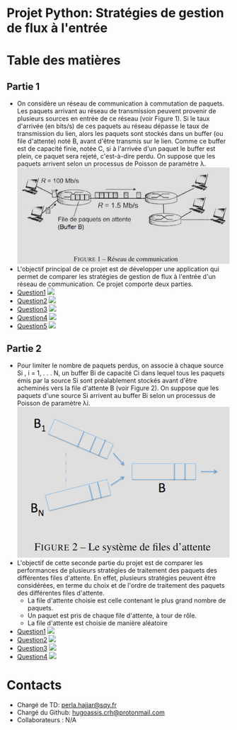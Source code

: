 
# Projet Python: Stratégies de gestion de flux à l'entrée 

# Table des matières
  ## Partie 1
  - On considère un réseau de communication à commutation de paquets. Les paquets arrivant au réseau de transmission peuvent provenir de plusieurs sources en entrée de ce réseau (voir Figure 1). Si le taux d'arrivée (en bits/s) de ces paquets au réseau dépasse le taux de transmission du lien, alors les paquets sont stockés dans un buffer (ou file d'attente) noté B, avant d'être transmis sur le lien. Comme ce buffer est de capacité finie, notée C, si à l'arrivée d'un paquet le buffer est plein, ce paquet sera rejeté, c'est-à-dire perdu. On suppose que les paquets arrivent selon un processus de Poisson de paramètre λ.
  ![Figure1](embed/Figure%201.png)
  - L'objectif principal de ce projet est de développer une application qui permet de comparer les stratégies de gestion de flux à l'entrée d'un réseau de communication. Ce projet comporte deux parties.
  - [Question1](#Q1P1) ![](https://img.shields.io/badge/Status-completed-green)
  - [Question2](#Q2P1) ![](https://img.shields.io/badge/Status-completed-green)
  - [Question3](#Q3P1) ![](https://img.shields.io/badge/Status-completed-green)
  - [Question4](#Q4P1) ![](https://img.shields.io/badge/Status-todo-red)
  - [Question5](#Q5P1) ![](https://img.shields.io/badge/Status-todo-red)
  ## Partie 2
  - Pour limiter le nombre de paquets perdus, on associe à chaque source Si , i = 1, . . . N, un buffer Bi de capacité Ci dans lequel tous les paquets émis par la source Si sont préalablement stockés avant d'être acheminés vers la file d'attente B (voir Figure 2). On suppose que les paquets d'une source Si arrivent au buffer Bi selon un processus de Poisson de paramètre λi.
  ![Figure2](embed/Figure%202.png)
  - L'objectif de cette seconde partie du projet est de comparer les performances de plusieurs stratégies de traitement des paquets des différentes files d'attente. En effet, plusieurs stratégies peuvent être considérées, en terme du choix et de l'ordre de traitement des paquets des différentes files d'attente.
    - La file d'attente choisie est celle contenant le plus grand nombre de paquets.
    - Un paquet est pris de chaque file d'attente, à tour de rôle.
    - La file d'attente est choisie de manière aléatoire
  - [Question1](#Q1P2) ![](https://img.shields.io/badge/Status-todo-red)
  - [Question2](#Q2P2) ![](https://img.shields.io/badge/Status-todo-red)
  - [Question3](#Q3P2) ![](https://img.shields.io/badge/Status-todo-red)
  - [Question4](#Q4P2) ![](https://img.shields.io/badge/Status-todo-red)

# Contacts
  - Chargé de TD: perla.hajjar@sqy.fr
  - Chargé du Github: hugoassis.crh@protonmail.com
  - Collaborateurs : N/A
